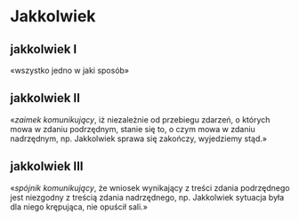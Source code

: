 # Jakkolwiek

## jakkolwiek I
 «wszystko jedno w jaki sposób»
## jakkolwiek II
 «_zaimek komunikujący_, iż niezależnie od przebiegu zdarzeń, o których mowa w zdaniu podrzędnym, stanie się to, o czym mowa w zdaniu nadrzędnym, np. Jakkolwiek sprawa się zakończy, wyjedziemy stąd.»
## jakkolwiek III
 «_spójnik komunikujący_, że wniosek wynikający z treści zdania podrzędnego jest niezgodny z treścią zdania nadrzędnego, np. Jakkolwiek sytuacja była dla niego krępująca, nie opuścił sali.»
